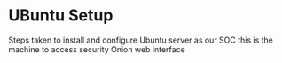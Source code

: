 # UBuntu Setup

Steps taken to install and configure Ubuntu server as our SOC 
this is the machine to access security Onion web interface
